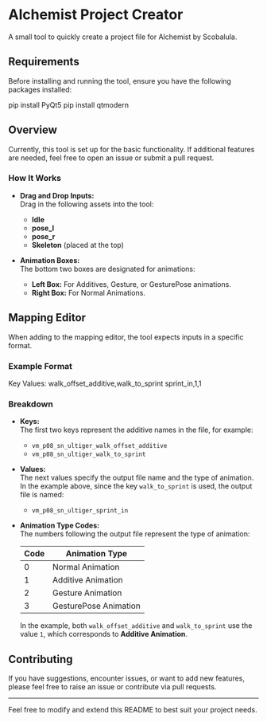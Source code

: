 # Alchemist Project Creator

A small tool to quickly create a project file for Alchemist by Scobalula.

## Requirements

Before installing and running the tool, ensure you have the following packages installed:

pip install PyQt5 pip install qtmodern


## Overview

Currently, this tool is set up for the basic functionality. If additional features are needed, feel free to open an issue or submit a pull request.

### How It Works

- **Drag and Drop Inputs:**  
  Drag in the following assets into the tool:
  - **Idle**
  - **pose_l**
  - **pose_r**
  - **Skeleton** (placed at the top)

- **Animation Boxes:**  
  The bottom two boxes are designated for animations:
  - **Left Box:** For Additives, Gesture, or GesturePose animations.
  - **Right Box:** For Normal Animations.

## Mapping Editor

When adding to the mapping editor, the tool expects inputs in a specific format.

### Example Format

Key Values: walk_offset_additive,walk_to_sprint sprint_in,1,1


### Breakdown

- **Keys:**  
  The first two keys represent the additive names in the file, for example:
  - `vm_p08_sn_ultiger_walk_offset_additive`
  - `vm_p08_sn_ultiger_walk_to_sprint`

- **Values:**  
  The next values specify the output file name and the type of animation.  
  In the example above, since the key `walk_to_sprint` is used, the output file is named:
  - `vm_p08_sn_ultiger_sprint_in`

- **Animation Type Codes:**  
  The numbers following the output file represent the type of animation:

  | Code | Animation Type         |
  | ---- | ---------------------- |
  | 0    | Normal Animation       |
  | 1    | Additive Animation     |
  | 2    | Gesture Animation      |
  | 3    | GesturePose Animation  |

  In the example, both `walk_offset_additive` and `walk_to_sprint` use the value `1`, which corresponds to **Additive Animation**.

## Contributing

If you have suggestions, encounter issues, or want to add new features, please feel free to raise an issue or contribute via pull requests.

---

Feel free to modify and extend this README to best suit your project needs.
